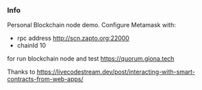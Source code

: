 ### Info
Personal Blockchain node demo. Configure Metamask with:
- rpc address http://scn.zapto.org:22000
- chainId 10

for run blockchain node and test https://quorum.giona.tech

Thanks to https://livecodestream.dev/post/interacting-with-smart-contracts-from-web-apps/

